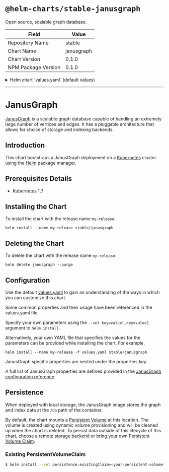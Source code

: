 # `@helm-charts/stable-janusgraph`

Open source, scalable graph database.

| Field               | Value      |
| ------------------- | ---------- |
| Repository Name     | stable     |
| Chart Name          | janusgraph |
| Chart Version       | 0.1.0      |
| NPM Package Version | 0.1.0      |

<details>

<summary>Helm chart `values.yaml` (default values)</summary>

```yaml
# Default values for JanusGraph chart.
# This is a YAML-formatted file.
# Declare variables to be passed into your templates.

image:
  repository: gcr.io/cloud-solutions-images/janusgraph
  tag: v1
  pullPolicy: IfNotPresent

## The default configuration provided here uses attached storage for db and indexing
## For a distributed deployment, increase the number of replicas and choose
## a distributed backend for storage and indexing below (i.e. hbase and elasticsearch)
replicaCount: 1

## set any pod specific resource requests here
resources: {}

service:
  type: ClusterIP # Change to LoadBalancer if you plan to access JanusGraph outside k8s cluster
  port: 8182
  serviceAnnotations:
    # the following line is ignored unless unless using a LoadBalancer with GCP
    # cloud.google.com/load-balancer-type: "Internal"

## This chart can deploy the Elasticsearch as a dependency.
## Use this section to provide elasticsearch chart specific values
elasticsearch:
  deploy: false # change to true if you want to deploy Elasticsearch as a requirement along with this chart
  rbac:
    create: true # required for kubernetes >1.7

properties:
  ## use this section to add or adjust JanusGraph properties as needed
  ## all uncommented values in this section will be placed in the janusgraph.properties file

  ## see http://docs.janusgraph.org/0.2.0/storage-backends.html, choose the desired storage backend
  ## (i.e. berkeleyje, cassandra, cassandrathrift, cql, embeddedcassandra, hbase, inmemory )
  ## for Cloud Bigtable choose hbase
  storage.backend: berkeleyje
  storage.directory: /db/berkeley

  ## Google Cloud Bigtable specific configuration
  ## To use Cloud Bigtable, uncomment the following three lines and replace values
  # storage.hbase.ext.google.bigtable.instance.id: <your-cbt-instance> # replace with your Cloud Bigtable Instance ID
  # storage.hbase.ext.google.bigtable.project.id: <your-cbt-project> # replace with your Cloud Bigtable Project ID
  # storage.hbase.ext.hbase.client.connection.impl: com.google.cloud.bigtable.hbase1_x.BigtableConnection # required for using Cloud Bigtable

  ## Indexing/Search backend configuration (see http://docs.janusgraph.org/latest/index-backends.html)
  index.search.backend: lucene
  index.search.directory: /db/searchindex
  ## choose the index backend you want to use: elasticsearch, es, solr or lucene (default "lucene")
  ## if you plan to use elasticsearch, change to "index.search.backend=elasticsearch"
  ## Elasticsearch configuration (see http://docs.janusgraph.org/latest/elasticsearch.html)
  ## This property is only relevant if you are using Elasticsearch as your index backend.
  # index.search.hostname: <your-es-hostname>
  ## Only set this if you plan to use an elasticsearch deployment created outside of this chart,
  ## If you plan to deploy Elasticsearch as a requirement with this helm chart,
  ## then leave this commented out or empty, it will be filled in automatically
  ## other common properties
  # cache.db-cache: true
  # cache.db-cache-clean-wait: 20
  # cache.db-cache-time: 180000
  # cache.db-cache-size: 0.5

## when using local storage and indexing, choose whether to persist day
persistence:
  enabled: true # set to false if you are testing and do not want to persist data
  path: /db
  accessMode: ReadWriteOnce
  size: 4Gi # adjust size as needed depending on the size of local storage and indexing required
  existingClaim: # to reattach to previously used storage, provide an existing claim (or use --set)
```

</details>

---

# JanusGraph

[JanusGraph](http://janusgraph.org/) is a scalable graph database capable of handling an extremely large number of vertices and edges. It has a pluggable architecture that allows for choice of storage and indexing backends.

## Introduction

This chart bootstraps a JanusGraph deployment on a [Kubernetes](http://kubernetes.io) cluster using the [Helm](https://helm.sh) package manager.

## Prerequisites Details

- Kubernetes 1.7

## Installing the Chart

To install the chart with the release name `my-release`:

```shell
helm install --name my-release stable/janusgraph
```

## Deleting the Chart

To delete the chart with the release name `my-release`:

```shell
helm delete janusgraph --purge
```

## Configuration

Use the default [values.yaml](values.yaml) to gain an understanding of the ways in which you can customize this chart.

Some common properties and their usage have been referenced in the values.yaml file.

Specify your own parameters using the `--set key=value[,key=value]` argument to `helm install`.

Alternatively, your own YAML file that specifies the values for the parameters can be provided while installing the chart. For example,

```shell
helm install --name my-release -f values.yaml stable/janusgraph
```

JanusGraph specific properties are nested under the properties key.

A full list of JanusGraph properties are defined provided in the [JanusGraph configuration reference](http://docs.janusgraph.org/latest/config-ref.html).

## Persistence

When deployed with local storage, the JanusGraph image stores the graph and index data at the `/db` path of the container.

By default, the chart mounts a [Persistent Volume](http://kubernetes.io/docs/user-guide/persistent-volumes/) at this location. The volume is created using dynamic volume provisioning and will be cleaned up when the chart is deleted. To persist data outside of this lifecycle of this chart, choose a remote [storage backend](http://docs.janusgraph.org/0.2.0/storage-backends.html) or bring your own [Persistent Volume Claim](https://kubernetes.io/docs/tasks/configure-pod-container/configure-persistent-volume-storage#create-a-persistentvolumeclaim):

### Existing PersistentVolumeClaim

```bash
$ helm install --set persistence.existingClaim=<your-persistent-volume-claim> stable/janusgraph
```
